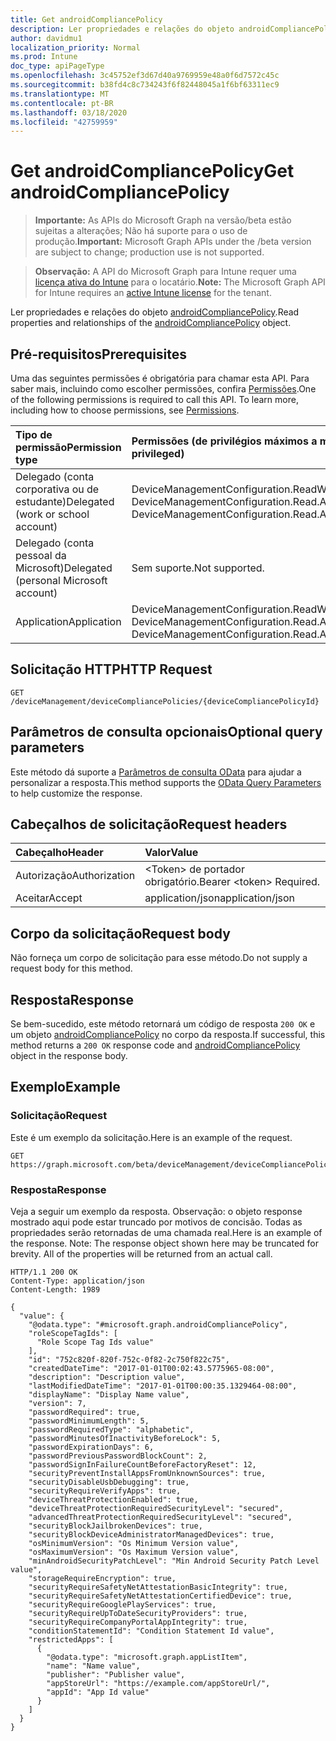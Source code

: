 ```yaml
---
title: Get androidCompliancePolicy
description: Ler propriedades e relações do objeto androidCompliancePolicy.
author: davidmu1
localization_priority: Normal
ms.prod: Intune
doc_type: apiPageType
ms.openlocfilehash: 3c45752ef3d67d40a9769959e48a0f6d7572c45c
ms.sourcegitcommit: b38fd4c8c734243f6f82448045a1f6bf63311ec9
ms.translationtype: MT
ms.contentlocale: pt-BR
ms.lasthandoff: 03/18/2020
ms.locfileid: "42759959"
---
```

# <a name="get-androidcompliancepolicy"></a><span data-ttu-id="a9629-103">Get androidCompliancePolicy</span><span class="sxs-lookup"><span data-stu-id="a9629-103">Get androidCompliancePolicy</span></span>

> <span data-ttu-id="a9629-104">**Importante:** As APIs do Microsoft Graph na versão/beta estão sujeitas a alterações; Não há suporte para o uso de produção.</span><span class="sxs-lookup"><span data-stu-id="a9629-104">**Important:** Microsoft Graph APIs under the /beta version are subject to change; production use is not supported.</span></span>

> <span data-ttu-id="a9629-105">**Observação:** A API do Microsoft Graph para Intune requer uma [licença ativa do Intune](https://go.microsoft.com/fwlink/?linkid=839381) para o locatário.</span><span class="sxs-lookup"><span data-stu-id="a9629-105">**Note:** The Microsoft Graph API for Intune requires an [active Intune license](https://go.microsoft.com/fwlink/?linkid=839381) for the tenant.</span></span>

<span data-ttu-id="a9629-106">Ler propriedades e relações do objeto [androidCompliancePolicy](../resources/intune-deviceconfig-androidcompliancepolicy.md).</span><span class="sxs-lookup"><span data-stu-id="a9629-106">Read properties and relationships of the [androidCompliancePolicy](../resources/intune-deviceconfig-androidcompliancepolicy.md) object.</span></span>

## <a name="prerequisites"></a><span data-ttu-id="a9629-107">Pré-requisitos</span><span class="sxs-lookup"><span data-stu-id="a9629-107">Prerequisites</span></span>
<span data-ttu-id="a9629-p101">Uma das seguintes permissões é obrigatória para chamar esta API. Para saber mais, incluindo como escolher permissões, confira [Permissões](/graph/permissions-reference).</span><span class="sxs-lookup"><span data-stu-id="a9629-p101">One of the following permissions is required to call this API. To learn more, including how to choose permissions, see [Permissions](/graph/permissions-reference).</span></span>

|<span data-ttu-id="a9629-110">Tipo de permissão</span><span class="sxs-lookup"><span data-stu-id="a9629-110">Permission type</span></span>|<span data-ttu-id="a9629-111">Permissões (de privilégios máximos a mínimos)</span><span class="sxs-lookup"><span data-stu-id="a9629-111">Permissions (from most to least privileged)</span></span>|
|:---|:---|
|<span data-ttu-id="a9629-112">Delegado (conta corporativa ou de estudante)</span><span class="sxs-lookup"><span data-stu-id="a9629-112">Delegated (work or school account)</span></span>|<span data-ttu-id="a9629-113">DeviceManagementConfiguration.ReadWrite.All, DeviceManagementConfiguration.Read.All</span><span class="sxs-lookup"><span data-stu-id="a9629-113">DeviceManagementConfiguration.ReadWrite.All, DeviceManagementConfiguration.Read.All</span></span>|
|<span data-ttu-id="a9629-114">Delegado (conta pessoal da Microsoft)</span><span class="sxs-lookup"><span data-stu-id="a9629-114">Delegated (personal Microsoft account)</span></span>|<span data-ttu-id="a9629-115">Sem suporte.</span><span class="sxs-lookup"><span data-stu-id="a9629-115">Not supported.</span></span>|
|<span data-ttu-id="a9629-116">Application</span><span class="sxs-lookup"><span data-stu-id="a9629-116">Application</span></span>|<span data-ttu-id="a9629-117">DeviceManagementConfiguration.ReadWrite.All, DeviceManagementConfiguration.Read.All</span><span class="sxs-lookup"><span data-stu-id="a9629-117">DeviceManagementConfiguration.ReadWrite.All, DeviceManagementConfiguration.Read.All</span></span>|

## <a name="http-request"></a><span data-ttu-id="a9629-118">Solicitação HTTP</span><span class="sxs-lookup"><span data-stu-id="a9629-118">HTTP Request</span></span>
<!-- {
  "blockType": "ignored"
}
-->
``` http
GET /deviceManagement/deviceCompliancePolicies/{deviceCompliancePolicyId}
```

## <a name="optional-query-parameters"></a><span data-ttu-id="a9629-119">Parâmetros de consulta opcionais</span><span class="sxs-lookup"><span data-stu-id="a9629-119">Optional query parameters</span></span>
<span data-ttu-id="a9629-120">Este método dá suporte a [Parâmetros de consulta OData](/graph/query-parameters) para ajudar a personalizar a resposta.</span><span class="sxs-lookup"><span data-stu-id="a9629-120">This method supports the [OData Query Parameters](/graph/query-parameters) to help customize the response.</span></span>

## <a name="request-headers"></a><span data-ttu-id="a9629-121">Cabeçalhos de solicitação</span><span class="sxs-lookup"><span data-stu-id="a9629-121">Request headers</span></span>
|<span data-ttu-id="a9629-122">Cabeçalho</span><span class="sxs-lookup"><span data-stu-id="a9629-122">Header</span></span>|<span data-ttu-id="a9629-123">Valor</span><span class="sxs-lookup"><span data-stu-id="a9629-123">Value</span></span>|
|:---|:---|
|<span data-ttu-id="a9629-124">Autorização</span><span class="sxs-lookup"><span data-stu-id="a9629-124">Authorization</span></span>|<span data-ttu-id="a9629-125">&lt;Token&gt; de portador obrigatório.</span><span class="sxs-lookup"><span data-stu-id="a9629-125">Bearer &lt;token&gt; Required.</span></span>|
|<span data-ttu-id="a9629-126">Aceitar</span><span class="sxs-lookup"><span data-stu-id="a9629-126">Accept</span></span>|<span data-ttu-id="a9629-127">application/json</span><span class="sxs-lookup"><span data-stu-id="a9629-127">application/json</span></span>|

## <a name="request-body"></a><span data-ttu-id="a9629-128">Corpo da solicitação</span><span class="sxs-lookup"><span data-stu-id="a9629-128">Request body</span></span>
<span data-ttu-id="a9629-129">Não forneça um corpo de solicitação para esse método.</span><span class="sxs-lookup"><span data-stu-id="a9629-129">Do not supply a request body for this method.</span></span>

## <a name="response"></a><span data-ttu-id="a9629-130">Resposta</span><span class="sxs-lookup"><span data-stu-id="a9629-130">Response</span></span>
<span data-ttu-id="a9629-131">Se bem-sucedido, este método retornará um código de resposta `200 OK` e um objeto [androidCompliancePolicy](../resources/intune-deviceconfig-androidcompliancepolicy.md) no corpo da resposta.</span><span class="sxs-lookup"><span data-stu-id="a9629-131">If successful, this method returns a `200 OK` response code and [androidCompliancePolicy](../resources/intune-deviceconfig-androidcompliancepolicy.md) object in the response body.</span></span>

## <a name="example"></a><span data-ttu-id="a9629-132">Exemplo</span><span class="sxs-lookup"><span data-stu-id="a9629-132">Example</span></span>

### <a name="request"></a><span data-ttu-id="a9629-133">Solicitação</span><span class="sxs-lookup"><span data-stu-id="a9629-133">Request</span></span>
<span data-ttu-id="a9629-134">Este é um exemplo da solicitação.</span><span class="sxs-lookup"><span data-stu-id="a9629-134">Here is an example of the request.</span></span>
``` http
GET https://graph.microsoft.com/beta/deviceManagement/deviceCompliancePolicies/{deviceCompliancePolicyId}
```

### <a name="response"></a><span data-ttu-id="a9629-135">Resposta</span><span class="sxs-lookup"><span data-stu-id="a9629-135">Response</span></span>
<span data-ttu-id="a9629-p102">Veja a seguir um exemplo da resposta. Observação: o objeto response mostrado aqui pode estar truncado por motivos de concisão. Todas as propriedades serão retornadas de uma chamada real.</span><span class="sxs-lookup"><span data-stu-id="a9629-p102">Here is an example of the response. Note: The response object shown here may be truncated for brevity. All of the properties will be returned from an actual call.</span></span>
``` http
HTTP/1.1 200 OK
Content-Type: application/json
Content-Length: 1989

{
  "value": {
    "@odata.type": "#microsoft.graph.androidCompliancePolicy",
    "roleScopeTagIds": [
      "Role Scope Tag Ids value"
    ],
    "id": "752c820f-820f-752c-0f82-2c750f822c75",
    "createdDateTime": "2017-01-01T00:02:43.5775965-08:00",
    "description": "Description value",
    "lastModifiedDateTime": "2017-01-01T00:00:35.1329464-08:00",
    "displayName": "Display Name value",
    "version": 7,
    "passwordRequired": true,
    "passwordMinimumLength": 5,
    "passwordRequiredType": "alphabetic",
    "passwordMinutesOfInactivityBeforeLock": 5,
    "passwordExpirationDays": 6,
    "passwordPreviousPasswordBlockCount": 2,
    "passwordSignInFailureCountBeforeFactoryReset": 12,
    "securityPreventInstallAppsFromUnknownSources": true,
    "securityDisableUsbDebugging": true,
    "securityRequireVerifyApps": true,
    "deviceThreatProtectionEnabled": true,
    "deviceThreatProtectionRequiredSecurityLevel": "secured",
    "advancedThreatProtectionRequiredSecurityLevel": "secured",
    "securityBlockJailbrokenDevices": true,
    "securityBlockDeviceAdministratorManagedDevices": true,
    "osMinimumVersion": "Os Minimum Version value",
    "osMaximumVersion": "Os Maximum Version value",
    "minAndroidSecurityPatchLevel": "Min Android Security Patch Level value",
    "storageRequireEncryption": true,
    "securityRequireSafetyNetAttestationBasicIntegrity": true,
    "securityRequireSafetyNetAttestationCertifiedDevice": true,
    "securityRequireGooglePlayServices": true,
    "securityRequireUpToDateSecurityProviders": true,
    "securityRequireCompanyPortalAppIntegrity": true,
    "conditionStatementId": "Condition Statement Id value",
    "restrictedApps": [
      {
        "@odata.type": "microsoft.graph.appListItem",
        "name": "Name value",
        "publisher": "Publisher value",
        "appStoreUrl": "https://example.com/appStoreUrl/",
        "appId": "App Id value"
      }
    ]
  }
}
```




